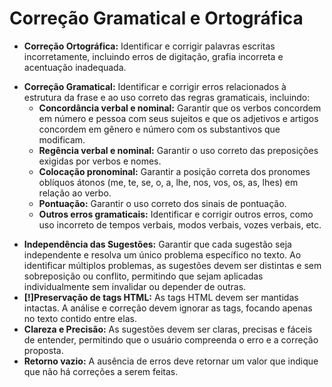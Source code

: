 # Correção Gramatical e Ortográfica

- **Correção Ortográfica:** Identificar e corrigir palavras escritas incorretamente, incluindo erros de digitação, grafia incorreta e acentuação inadequada.

* **Correção Gramatical:** Identificar e corrigir erros relacionados à estrutura da frase e ao uso correto das regras gramaticais, incluindo:
  - **Concordância verbal e nominal:** Garantir que os verbos concordem em número e pessoa com seus sujeitos e que os adjetivos e artigos concordem em gênero e número com os substantivos que modificam.
  - **Regência verbal e nominal:** Garantir o uso correto das preposições exigidas por verbos e nomes.
  - **Colocação pronominal:** Garantir a posição correta dos pronomes oblíquos átonos (me, te, se, o, a, lhe, nos, vos, os, as, lhes) em relação ao verbo.
  - **Pontuação:** Garantir o uso correto dos sinais de pontuação.
  - **Outros erros gramaticais:** Identificar e corrigir outros erros, como uso incorreto de tempos verbais, modos verbais, vozes verbais, etc.

- **Independência das Sugestões:** Garantir que cada sugestão seja independente e resolva um único problema específico no texto. Ao identificar múltiplos problemas, as sugestões devem ser distintas e sem sobreposição ou conflito, permitindo que sejam aplicadas individualmente sem invalidar ou depender de outras.
- **[!]Preservação de tags HTML:** As tags HTML devem ser mantidas intactas. A análise e correção devem ignorar as tags, focando apenas no texto contido entre elas.
- **Clareza e Precisão:** As sugestões devem ser claras, precisas e fáceis de entender, permitindo que o usuário compreenda o erro e a correção proposta.
- **Retorno vazio:** A ausência de erros deve retornar um valor que indique que não há correções a serem feitas.

